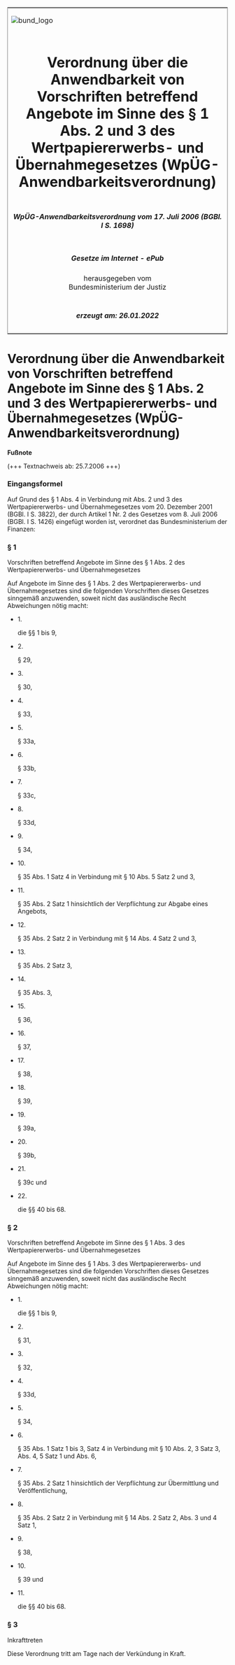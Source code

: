 <span id="DECKBLATT.html"></span>

<table border="0" frame="border" width="100%">

<tr valign="top">

<td align="left">

![bund\_logo](BfJ_2021_Web_de_de.gif)

</td>

<td align="right">

 

</td>

</tr>

<tr align="center" valign="middle">

<td colspan="2">

# Verordnung über die Anwendbarkeit von Vorschriften betreffend Angebote im Sinne des § 1 Abs. 2 und 3 des Wertpapiererwerbs- und Übernahmegesetzes (WpÜG-Anwendbarkeitsverordnung)

</td>

</tr>

<tr align="center" valign="middle">

<td colspan="2">

##### WpÜG-Anwendbarkeitsverordnung vom 17. Juli 2006 (BGBl. I S. 1698)

</td>

</tr>

<tr align="center" valign="middle">

<td colspan="2">

  
  

##### Gesetze im Internet - ePub  
  
herausgegeben vom  
Bundesministerium der Justiz

</td>

</tr>

<tr align="center" valign="bottom">

<td colspan="2">

  
  

##### erzeugt am: 26.01.2022

</td>

</tr>

</table>

<span id="BJNR169800006.html"></span>

# Verordnung über die Anwendbarkeit von Vorschriften betreffend Angebote im Sinne des § 1 Abs. 2 und 3 des Wertpapiererwerbs- und Übernahmegesetzes (WpÜG-Anwendbarkeitsverordnung)

<div>

  
**Fußnote**

<div class="jnhtml">

<div>

<div class="jurAbsatz">

(+++ Textnachweis ab: 25.7.2006 +++)

</div>

</div>

</div>

</div>

<span id="BJNR169800006BJNE000100000.html"></span>

### Eingangsformel  

<div>

<div class="jnhtml">

<div>

<div class="jurAbsatz">

Auf Grund des § 1 Abs. 4 in Verbindung mit Abs. 2 und 3 des
Wertpapiererwerbs- und Übernahmegesetzes vom 20. Dezember 2001 (BGBl. I
S. 3822), der durch Artikel 1 Nr. 2 des Gesetzes vom 8. Juli 2006 (BGBl.
I S. 1426) eingefügt worden ist, verordnet das Bundesministerium der
Finanzen:

</div>

</div>

</div>

</div>

<span id="BJNR169800006BJNE000200000.html"></span>

### § 1  
Vorschriften betreffend Angebote im Sinne des § 1 Abs. 2 des Wertpapiererwerbs- und Übernahmegesetzes

<div>

<div class="jnhtml">

<div>

<div class="jurAbsatz">

Auf Angebote im Sinne des § 1 Abs. 2 des Wertpapiererwerbs- und
Übernahmegesetzes sind die folgenden Vorschriften dieses Gesetzes
sinngemäß anzuwenden, soweit nicht das ausländische Recht Abweichungen
nötig macht:

  - 1\.
    
    <div style="">
    
    die §§ 1 bis 9,
    
    </div>

  - 2\.
    
    <div style="">
    
    § 29,
    
    </div>

  - 3\.
    
    <div style="">
    
    § 30,
    
    </div>

  - 4\.
    
    <div style="">
    
    § 33,
    
    </div>

  - 5\.
    
    <div style="">
    
    § 33a,
    
    </div>

  - 6\.
    
    <div style="">
    
    § 33b,
    
    </div>

  - 7\.
    
    <div style="">
    
    § 33c,
    
    </div>

  - 8\.
    
    <div style="">
    
    § 33d,
    
    </div>

  - 9\.
    
    <div style="">
    
    § 34,
    
    </div>

  - 10\.
    
    <div style="">
    
    § 35 Abs. 1 Satz 4 in Verbindung mit § 10 Abs. 5 Satz 2 und 3,
    
    </div>

  - 11\.
    
    <div style="">
    
    § 35 Abs. 2 Satz 1 hinsichtlich der Verpflichtung zur Abgabe eines
    Angebots,
    
    </div>

  - 12\.
    
    <div style="">
    
    § 35 Abs. 2 Satz 2 in Verbindung mit § 14 Abs. 4 Satz 2 und 3,
    
    </div>

  - 13\.
    
    <div style="">
    
    § 35 Abs. 2 Satz 3,
    
    </div>

  - 14\.
    
    <div style="">
    
    § 35 Abs. 3,
    
    </div>

  - 15\.
    
    <div style="">
    
    § 36,
    
    </div>

  - 16\.
    
    <div style="">
    
    § 37,
    
    </div>

  - 17\.
    
    <div style="">
    
    § 38,
    
    </div>

  - 18\.
    
    <div style="">
    
    § 39,
    
    </div>

  - 19\.
    
    <div style="">
    
    § 39a,
    
    </div>

  - 20\.
    
    <div style="">
    
    § 39b,
    
    </div>

  - 21\.
    
    <div style="">
    
    § 39c und
    
    </div>

  - 22\.
    
    <div style="">
    
    die §§ 40 bis 68.
    
    </div>

</div>

</div>

</div>

</div>

<span id="BJNR169800006BJNE000300000.html"></span>

### § 2  
Vorschriften betreffend Angebote im Sinne des § 1 Abs. 3 des Wertpapiererwerbs- und Übernahmegesetzes

<div>

<div class="jnhtml">

<div>

<div class="jurAbsatz">

Auf Angebote im Sinne des § 1 Abs. 3 des Wertpapiererwerbs- und
Übernahmegesetzes sind die folgenden Vorschriften dieses Gesetzes
sinngemäß anzuwenden, soweit nicht das ausländische Recht Abweichungen
nötig macht:

  - 1\.
    
    <div style="">
    
    die §§ 1 bis 9,
    
    </div>

  - 2\.
    
    <div style="">
    
    § 31,
    
    </div>

  - 3\.
    
    <div style="">
    
    § 32,
    
    </div>

  - 4\.
    
    <div style="">
    
    § 33d,
    
    </div>

  - 5\.
    
    <div style="">
    
    § 34,
    
    </div>

  - 6\.
    
    <div style="">
    
    § 35 Abs. 1 Satz 1 bis 3, Satz 4 in Verbindung mit § 10 Abs. 2, 3
    Satz 3, Abs. 4, 5 Satz 1 und Abs. 6,
    
    </div>

  - 7\.
    
    <div style="">
    
    § 35 Abs. 2 Satz 1 hinsichtlich der Verpflichtung zur Übermittlung
    und Veröffentlichung,
    
    </div>

  - 8\.
    
    <div style="">
    
    § 35 Abs. 2 Satz 2 in Verbindung mit § 14 Abs. 2 Satz 2, Abs. 3 und
    4 Satz 1,
    
    </div>

  - 9\.
    
    <div style="">
    
    § 38,
    
    </div>

  - 10\.
    
    <div style="">
    
    § 39 und
    
    </div>

  - 11\.
    
    <div style="">
    
    die §§ 40 bis 68.
    
    </div>

</div>

</div>

</div>

</div>

<span id="BJNR169800006BJNE000400000.html"></span>

### § 3  
Inkrafttreten

<div>

<div class="jnhtml">

<div>

<div class="jurAbsatz">

Diese Verordnung tritt am Tage nach der Verkündung in Kraft.

</div>

</div>

</div>

</div>
